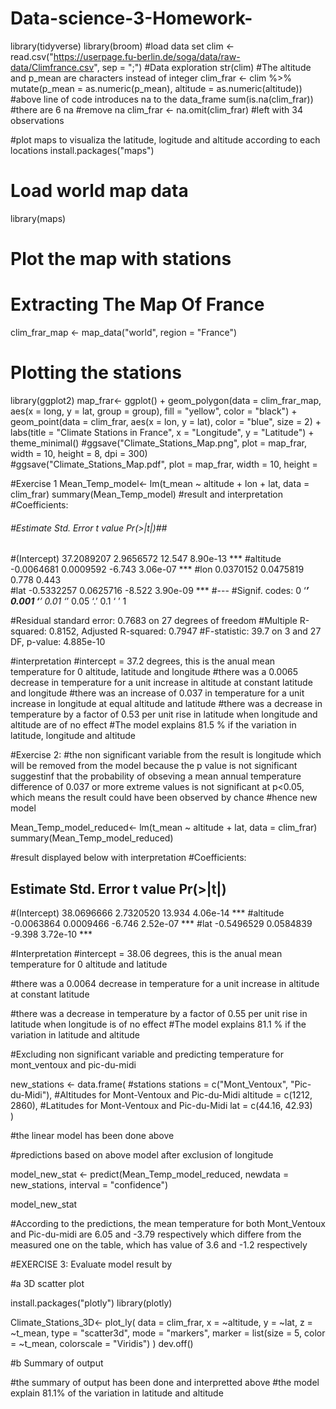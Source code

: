 # Data-science-3-Homework-
library(tidyverse)
library(broom)
#load data set
clim <- read.csv("https://userpage.fu-berlin.de/soga/data/raw-data/Climfrance.csv", sep = ";")
#Data exploration
str(clim)
#The altitude and p_mean are characters instead of integer
clim_frar <- clim %>% mutate(p_mean = as.numeric(p_mean),
                        altitude = as.numeric(altitude))
#above line of code introduces na to the data_frame
sum(is.na(clim_frar))
#there are 6 na
#remove na
clim_frar <- na.omit(clim_frar)
#left with 34 observations

#plot maps to visualiza the latitude, logitude and altitude according to each locations
install.packages("maps")

# Load world map data
library(maps)
# Plot the map with stations
# Extracting The Map Of France 
clim_frar_map <- map_data("world", region = "France")
 
# Plotting the stations
library(ggplot2)
map_frar<- ggplot() +
  geom_polygon(data = clim_frar_map, aes(x = long, y = lat, group = group), fill = "yellow", color = "black") +
  geom_point(data = clim_frar, aes(x = lon, y = lat), color = "blue", size = 2) +
  labs(title = "Climate Stations in France", x = "Longitude", y = "Latitude") +
  theme_minimal()
#ggsave("Climate_Stations_Map.png", plot = map_frar, width = 10, height = 8, dpi = 300)  
#ggsave("Climate_Stations_Map.pdf", plot = map_frar, width = 10, height = 

#Exercise 1
Mean_Temp_model<- lm(t_mean ~ altitude + lon + lat, data = clim_frar)
summary(Mean_Temp_model)
#result and interpretation
#Coefficients:
######      #Estimate Std. Error t value Pr(>|t|)##    
#(Intercept) 37.2089207  2.9656572  12.547 8.90e-13 ***
#altitude    -0.0064681  0.0009592  -6.743 3.06e-07 ***
#lon          0.0370152  0.0475819   0.778    0.443    
#lat         -0.5332257  0.0625716  -8.522 3.90e-09 ***
#---
#Signif. codes:  0 ‘***’ 0.001 ‘**’ 0.01 ‘*’ 0.05 ‘.’ 0.1 ‘ ’ 1

#Residual standard error: 0.7683 on 27 degrees of freedom
#Multiple R-squared:  0.8152,	Adjusted R-squared:  0.7947 
#F-statistic:  39.7 on 3 and 27 DF,  p-value: 4.885e-10


#interpretation
#intercept = 37.2 degrees, this is the anual mean temperature for 0 altitude, latitude and longitude
#there was a 0.0065 decrease in temperature for a unit increase in altitude at constant latitude and longitude
#there was an increase of 0.037 in temperature for a unit increase in longitude at equal altitude and latitude
#there was a decrease in temperature by a factor of 0.53 per unit rise in latitude when longitude and altitude are of no effect
#The model explains 81.5 % if the variation in latitude, longitude and altitude


#Exercise 2:
#the non significant variable from the result is longitude which will be removed from the model because the p value is not significant suggestinf that the probability of obseving a mean annual temperature difference of 0.037 or more extreme values is not significant at p<0.05, which means the result could have been observed by chance
#hence new model

Mean_Temp_model_reduced<- lm(t_mean ~ altitude  + lat, data = clim_frar)
summary(Mean_Temp_model_reduced)

#result displayed below with interpretation
#Coefficients:
##              Estimate Std. Error t value Pr(>|t|)    
#(Intercept) 38.0696666  2.7320520  13.934 4.06e-14 ***
#altitude    -0.0063864  0.0009466  -6.746 2.52e-07 ***
#lat         -0.5496529  0.0584839  -9.398 3.72e-10 ***

#Interpretation
#intercept = 38.06 degrees, this is the anual mean temperature for 0 altitude and latitude

#there was a 0.0064 decrease in temperature for a unit increase in altitude at constant latitude 

#there was a decrease in temperature by a factor of 0.55 per unit rise in latitude when longitude is of no effect
#The model explains 81.1 % if the variation in latitude and altitude

#Excluding non significant variable and predicting temperature for mont_ventoux and pic-du-midi

new_stations <- data.frame(
#stations 
  stations = c("Mont_Ventoux", "Pic-du-Midi"),
#Altitudes for Mont-Ventoux and Pic-du-Midi 
  altitude = c(1212, 2860),
#Latitudes for Mont-Ventoux and Pic-du-Midi
  lat = c(44.16, 42.93)  
)

#the linear model has been done above 

#predictions based on above model after exclusion of longitude

model_new_stat <- predict(Mean_Temp_model_reduced, newdata = new_stations, interval = "confidence")

model_new_stat

#According to the predictions, the mean temperature for both Mont_Ventoux and Pic-du-midi are 6.05 and -3.79  respectively which differe from the measured one on the table, which has value of 3.6 and -1.2 respectively

#EXERCISE 3: Evaluate model result by

#a 3D scatter plot

install.packages("plotly")
library(plotly)

Climate_Stations_3D<- plot_ly(
  data = clim_frar, x = ~altitude, y = ~lat, z = ~t_mean, 
  type = "scatter3d", mode = "markers", 
  marker = list(size = 5, color = ~t_mean, colorscale = "Viridis")
)
dev.off()

#b Summary of output

#the summary of output has been done and interpretted above
#the model explain 81.1% of the variation in latitude and altitude
